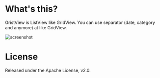 # What's this?
GristView is ListView like GridView. You can use separator (date, category and anymore) at like GridView.

![screenshot](https://github.com/shunirr/android-grist-view/raw/master/screenshot.png)

# License
Released under the Apache License, v2.0.


